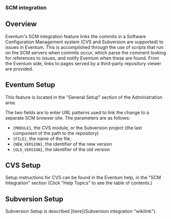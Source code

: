 ### SCM integration

## Overview ##

Eventum's SCM integration feature links the commits in a Software Configuration Management system (CVS and Subversion are supported) to issues in Eventum. This is accomplished through the use of scripts that run on the SCM servers when commits occur, which parse the comment looking for references to issues, and notify Eventum when these are found. From the Eventum side, links to pages served by a third-party repository viewer are provided.

Eventum Setup
-------------

This feature is located in the "General Setup" section of the Administration area.

The two fields are to enter URL patterns used to link the change to a separate SCM browser site. The parameters are as follows:

-   `{MODULE}`, the CVS module, or the Subversion project (the last component of the path to the repository)
-   `{FILE}`, the name of the file,
-   `{NEW_VERSION}`, the identifier of the new version
-   `{OLD_VERSION}`, the identifier of the old version

CVS Setup
---------

Setup instructions for CVS can be found in the Eventum help, in the "SCM Integration" section (Click "Help Topics" to see the table of contents.)

Subversion Setup
----------------

Subversion Setup is described [here](Subversion integration "wikilink").